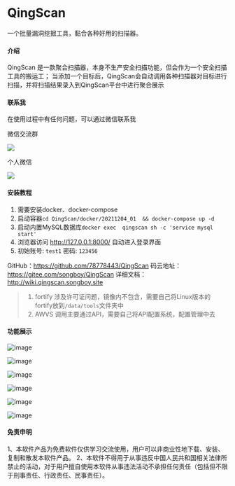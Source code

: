 # QingScan
一个批量漏洞挖掘工具，黏合各种好用的扫描器。

#### 介绍

QingScan 是一款聚合扫描器，本身不生产安全扫描功能，但会作为一个安全扫描工具的搬运工； 当添加一个目标后，QingScan会自动调用各种扫描器对目标进行扫描，并将扫描结果录入到QingScan平台中进行聚合展示


#### 联系我

在使用过程中有任何问题，可以通过微信联系我

微信交流群

![](http://oss.songboy.site/blog/b5d43ea2473167be951306d72190f3e.jpg)

个人微信

![](http://oss.songboy.site/blog/4a5ebf7feb5b62ba4a39a8a620c3d5c.jpg)

#### 安装教程

1.  需要安装docker、docker-compose
2. 启动容器`cd QingScan/docker/20211204_01  && docker-compose up -d `
3. 启动内置MySQL数据库`docker exec  qingscan sh -c 'service mysql start'`
4. 浏览器访问  http://127.0.0.1:8000/ 自动进入登录界面
5. 初始账号: `test1` 密码: `123456`

GitHub：https://github.com/78778443/QingScan
码云地址：https://gitee.com/songboy/QingScan
详细文档：http://wiki.qingscan.songboy.site

> 1. fortify 涉及许可证问题，镜像内不包含，需要自己将Linux版本的fortify放到`/data/tools`文件夹中
> 2. AWVS 调用主要通过API，需要自己将API配置系统，配置管理中去

#### 功能展示
![image](https://user-images.githubusercontent.com/8509054/143174877-879408de-e594-4508-aa7c-b2fe095382cb.png)

![image](https://user-images.githubusercontent.com/8509054/143174979-f93bab2f-1506-4b01-9a2c-888a1c377478.png)

![image](https://user-images.githubusercontent.com/8509054/143175009-ceb5e762-4770-469e-827d-82937550d3a6.png)


![image](https://user-images.githubusercontent.com/8509054/143175022-d7821199-ef11-4f5d-a7ac-76003bd3074f.png)

![image](https://user-images.githubusercontent.com/8509054/143175091-91d04fea-0fa7-45ad-8f39-d8d77f816cbf.png)


![image](https://user-images.githubusercontent.com/8509054/143175157-0934560b-5ed2-4ce8-bc9b-9faff19e3517.png)

#### 免责申明

1、本软件产品为免费软件仅供学习交流使用，用户可以非商业性地下载、安装、复制和散发本软件产品。
2、本软件不得用于从事违反中国人民共和国相关法律所禁止的活动，对于用户擅自使用本软件从事违法活动不承担任何责任（包括但不限于刑事责任、行政责任、民事责任）。
